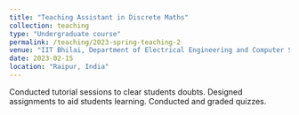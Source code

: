 ```yaml
---
title: "Teaching Assistant in Discrete Maths"
collection: teaching
type: "Undergraduate course"
permalink: /teaching/2023-spring-teaching-2
venue: "IIT Bhilai, Department of Electrical Engineering and Computer Science"
date: 2023-02-15
location: "Raipur, India"
---
```


Conducted tutorial sessions to clear students doubts.
Designed assignments to aid students learning.
Conducted and graded quizzes.